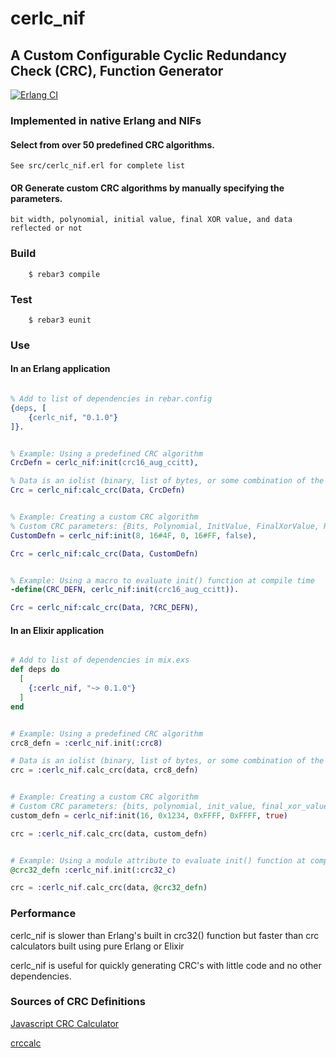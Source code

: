 # cerlc_nif

## A Custom Configurable Cyclic Redundancy Check (CRC), Function Generator
 
[![Erlang CI](https://github.com/mdsebald/cerlc_nif/workflows/Erlang%20CI/badge.svg)](https://github.com/mdsebald/cerlc_nif/actions)

### Implemented in native Erlang and NIFs

#### Select from over 50 predefined CRC algorithms.  
    See src/cerlc_nif.erl for complete list

#### OR Generate custom CRC algorithms by manually specifying the parameters. 
    bit width, polynomial, initial value, final XOR value, and data reflected or not 

### Build
```
    $ rebar3 compile
```

### Test
```
    $ rebar3 eunit
```

### Use

#### In an Erlang application
```erlang

% Add to list of dependencies in rebar.config
{deps, [
    {cerlc_nif, "0.1.0"}
]}.


% Example: Using a predefined CRC algorithm
CrcDefn = cerlc_nif:init(crc16_aug_ccitt),

% Data is an iolist (binary, list of bytes, or some combination of the two)
Crc = cerlc_nif:calc_crc(Data, CrcDefn)


% Example: Creating a custom CRC algorithm
% Custom CRC parameters: {Bits, Polynomial, InitValue, FinalXorValue, Reflected}
CustomDefn = cerlc_nif:init(8, 16#4F, 0, 16#FF, false),

Crc = cerlc_nif:calc_crc(Data, CustomDefn)


% Example: Using a macro to evaluate init() function at compile time
-define(CRC_DEFN, cerlc_nif:init(crc16_aug_ccitt)).

Crc = cerlc_nif:calc_crc(Data, ?CRC_DEFN),


```

#### In an Elixir application
```elixir

# Add to list of dependencies in mix.exs
def deps do
  [
    {:cerlc_nif, "~> 0.1.0"}
  ]
end


# Example: Using a predefined CRC algorithm
crc8_defn = :cerlc_nif.init(:crc8)

# Data is an iolist (binary, list of bytes, or some combination of the two)
crc = :cerlc_nif.calc_crc(data, crc8_defn)


# Example: Creating a custom CRC algorithm
# Custom CRC parameters: {bits, polynomial, init_value, final_xor_value, reflected}
custom_defn = cerlc_nif:init(16, 0x1234, 0xFFFF, 0xFFFF, true)

crc = :cerlc_nif.calc_crc(data, custom_defn)


# Example: Using a module attribute to evaluate init() function at compile time
@crc32_defn :cerlc_nif.init(:crc32_c)

crc = :cerlc_nif.calc_crc(data, @crc32_defn)


```

### Performance

cerlc_nif is slower than Erlang's built in crc32() function but faster than crc calculators built using pure Erlang or Elixir

cerlc_nif is useful for quickly generating CRC's with little code and no other dependencies.

### Sources of CRC Definitions
[Javascript CRC Calculator](http://www.sunshine2k.de/coding/javascript/crc/crc_js.html)

[crccalc](https://crccalc.com/)
